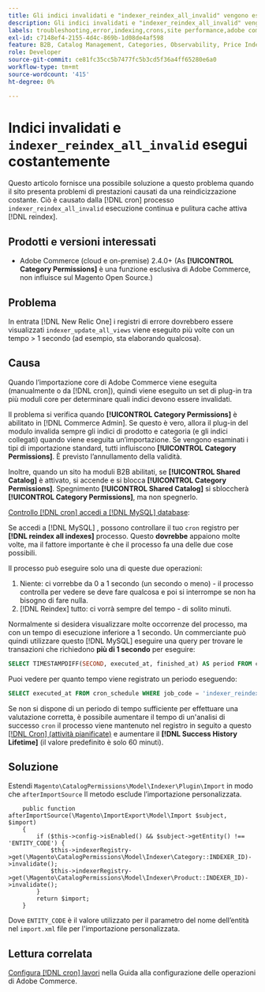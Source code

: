 ```yaml
---
title: Gli indici invalidati e "indexer_reindex_all_invalid" vengono eseguiti costantemente
description: Gli indici invalidati e "indexer_reindex_all_invalid" vengono eseguiti costantemente
labels: troubleshooting,error,indexing,crons,site performance,adobe commerce,magento,cron,indexer_reindex_all_invalid,SQL,MySQL,reindex
exl-id: c7148ef4-2155-4d4c-869b-1d08de4af598
feature: B2B, Catalog Management, Categories, Observability, Price Indexer
role: Developer
source-git-commit: ce81fc35cc5b7477fc5b3cd5f36a4ff65280e6a0
workflow-type: tm+mt
source-wordcount: '415'
ht-degree: 0%

---
```


# Indici invalidati e `indexer_reindex_all_invalid` esegui costantemente

Questo articolo fornisce una possibile soluzione a questo problema quando il sito presenta problemi di prestazioni causati da una reindicizzazione costante. Ciò è causato dalla [!DNL cron] processo `indexer_reindex_all_invalid` esecuzione continua e pulitura cache attiva [!DNL reindex].

## Prodotti e versioni interessati

* Adobe Commerce (cloud e on-premise) 2.4.0+ (As **[!UICONTROL Category Permissions]** è una funzione esclusiva di Adobe Commerce, non influisce sul Magento Open Source.)

## Problema

In entrata [!DNL New Relic One] i registri di errore dovrebbero essere visualizzati `indexer_update_all_views` viene eseguito più volte con un tempo > 1 secondo (ad esempio, sta elaborando qualcosa).

## Causa

Quando l’importazione core di Adobe Commerce viene eseguita (manualmente o da [!DNL cron]), quindi viene eseguito un set di plug-in tra più moduli core per determinare quali indici devono essere invalidati.

Il problema si verifica quando **[!UICONTROL Category Permissions]** è abilitato in [!DNL Commerce Admin]. Se questo è vero, allora il plug-in del modulo invalida sempre gli indici di prodotto e categoria (e gli indici collegati) quando viene eseguita un’importazione. Se vengono esaminati i tipi di importazione standard, tutti influiscono **[!UICONTROL Category Permissions]**. È previsto l’annullamento della validità.

Inoltre, quando un sito ha moduli B2B abilitati, se **[!UICONTROL Shared Catalog]** è attivato, si accende e si blocca **[!UICONTROL Category Permissions]**. Spegnimento **[!UICONTROL Shared Catalog]** si sbloccherà **[!UICONTROL Category Permissions]**, ma non spegnerlo.

<u>Controllo [!DNL cron] accedi a [!DNL MySQL] database</u>:

Se accedi a [!DNL MySQL] , possono controllare il tuo `cron` registro per **[!DNL reindex all indexes]** processo.
Questo **dovrebbe** appaiono molte volte, ma il fattore importante è che il processo fa una delle due cose possibili.

Il processo può eseguire solo una di queste due operazioni:

1. Niente: ci vorrebbe da 0 a 1 secondo (un secondo o meno) - il processo controlla per vedere se deve fare qualcosa e poi si interrompe se non ha bisogno di fare nulla.
1. [!DNL Reindex] tutto: ci vorrà sempre del tempo - di solito minuti.

Normalmente si desidera visualizzare molte occorrenze del processo, ma con un tempo di esecuzione inferiore a 1 secondo.
Un commerciante può quindi utilizzare questo [!DNL MySQL] eseguire una query per trovare le transazioni che richiedono **più di 1 secondo** per eseguire:

```sql
SELECT TIMESTAMPDIFF(SECOND, executed_at, finished_at) AS period FROM cron_schedule WHERE job_code = 'indexer_reindex_all_invalid' HAVING period > 1
```

Puoi vedere per quanto tempo viene registrato un periodo eseguendo:

```sql
SELECT executed_at FROM cron_schedule WHERE job_code = 'indexer_reindex_all_invalid' AND executed_at IS NOT NULL ORDER BY executed_at ASC LIMIT 1;
```

Se non si dispone di un periodo di tempo sufficiente per effettuare una valutazione corretta, è possibile aumentare il tempo di un&#39;analisi di successo `cron` il processo viene mantenuto nel registro in seguito a questo [[!DNL Cron] (attività pianificate)](https://experienceleague.adobe.com/docs/commerce-admin/systems/tools/cron.html) e aumentare il **[!DNL Success History Lifetime]** (il valore predefinito è solo 60 minuti).


## Soluzione

Estendi `Magento\CatalogPermissions\Model\Indexer\Plugin\Import` in modo che `afterImportSource` Il metodo esclude l’importazione personalizzata.

```
    public function afterImportSource(\Magento\ImportExport\Model\Import $subject, $import)
    {
        if ($this->config->isEnabled() && $subject->getEntity() !== 'ENTITY_CODE') {
            $this->indexerRegistry->get(\Magento\CatalogPermissions\Model\Indexer\Category::INDEXER_ID)->invalidate();
            $this->indexerRegistry->get(\Magento\CatalogPermissions\Model\Indexer\Product::INDEXER_ID)->invalidate();
        }
        return $import;
    }
```

Dove `ENTITY_CODE` è il valore utilizzato per il parametro del nome dell’entità nel `import.xml` file per l&#39;importazione personalizzata.

## Lettura correlata

[Configura [!DNL cron] lavori](https://experienceleague.adobe.com/docs/commerce-operations/configuration-guide/cli/configure-cron-jobs.html) nella Guida alla configurazione delle operazioni di Adobe Commerce.
